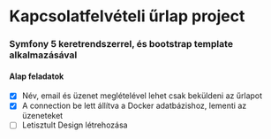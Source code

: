 # Kapcsolatfelvételi űrlap project
### Symfony 5 keretrendszerrel, és bootstrap template alkalmazásával

#### Alap feladatok
- [x] Név, email és üzenet meglételével lehet csak beküldeni az űrlapot
- [x] A connection be lett állítva a Docker adatbázishoz, lementi az üzeneteket
- [ ] Letisztult Design létrehozása
